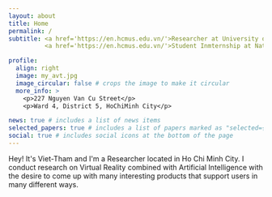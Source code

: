 ```yaml
---
layout: about
title: Home
permalink: /
subtitle: <a href='https://en.hcmus.edu.vn/'>Researcher at University of Science - VNUHCM, VietNam</a>
          <a href='https://en.hcmus.edu.vn/'>Student Inmternship at National Institute of Informatics (NII), Japan</a>

profile:
  align: right
  image: my_avt.jpg
  image_circular: false # crops the image to make it circular
  more_info: >
    <p>227 Nguyen Van Cu Street</p>
    <p>Ward 4, District 5, HoChiMinh City</p>

news: true # includes a list of news items
selected_papers: true # includes a list of papers marked as "selected={true}"
social: true # includes social icons at the bottom of the page
---
```


Hey! It's Viet-Tham and I'm a Researcher located in Ho Chi Minh City. I conduct research on Virtual Reality combined with Artificial Intelligence with the desire to come up with many interesting products that support users in many different ways.